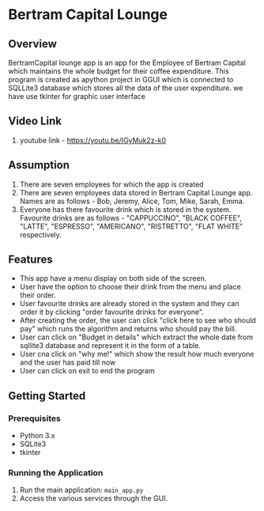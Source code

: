 # Bertram Capital Lounge

## Overview
BertramCapital lounge app is an app for the Employee of Bertram Capital which maintains the whole budget for their coffee expenditure. This program is created as apython project in GGUI  which is connected to 
SQLLite3 database which stores all the data of the user expenditure.  we have use tkinter for graphic user interface

## Video Link
1.  youtube link - https://youtu.be/IGyMuk2z-k0

## Assumption
1. There are seven employees for which the app is created
2. There are seven employees data stored in Bertram Capital Lounge app. Names are as follows - Bob, Jeremy, Alice, Tom, Mike, Sarah, Emma.
3. Everyone has there favourite drink which is stored in the system. Favourite drinks are as follows - "CAPPUCCINO", "BLACK COFFEE", "LATTE", "ESPRESSO", "AMERICANO", "RISTRETTO", "FLAT WHITE" respectively.

## Features
- This app have a menu display on both side of the screen.
- User have the option to choose their drink from the menu and place their order.
- User favourite drinks are already stored in the system and they can order it by clicking "order favourite drinks for everyone".
- After creating the order, the user can click "click here to see who should pay" which runs the algorithm and returns who should pay the bill. 
- User can click on "Budget in details" which extract the whole date from sqllite3 database and represent it in the form of a table.
- User cna click on "why me!" which show the result how much everyone and the user has paid till now
- User can click on exit to end the program

## Getting Started

### Prerequisites
- Python 3.x
- SQLite3
- tkinter



### Running the Application
1. Run the main application: `main_app.py`
2. Access the various services through the GUI.
